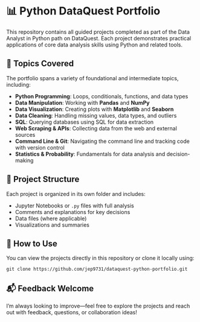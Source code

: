 # 📊 Python DataQuest Portfolio

This repository contains all guided projects completed as part of the Data Analyst in Python path on DataQuest. Each project demonstrates practical applications of core data analysis skills using Python and related tools.

## 🧠 Topics Covered

The portfolio spans a variety of foundational and intermediate topics, including:

* __Python Programming__: Loops, conditionals, functions, and data types
* __Data Manipulation__: Working with **Pandas** and **NumPy**
* __Data Visualization__: Creating plots with **Matplotlib** and **Seaborn**
* __Data Cleaning__: Handling missing values, data types, and outliers
* __SQL__: Querying databases using SQL for data extraction
* __Web Scraping & APIs__: Collecting data from the web and external sources
* __Command Line & Git__: Navigating the command line and tracking code with version control
* __Statistics & Probability__: Fundamentals for data analysis and decision-making

## 📁 Project Structure

Each project is organized in its own folder and includes:

* Jupyter Notebooks or `.py` files with full analysis
* Comments and explanations for key decisions
* Data files (where applicable)
* Visualizations and summaries

## 🚀 How to Use

You can view the projects directly in this repository or clone it locally using:

`git clone https://github.com/jep9731/dataquest-python-portfolio.git`

## 📬 Feedback Welcome

I’m always looking to improve—feel free to explore the projects and reach out with feedback, questions, or collaboration ideas!
